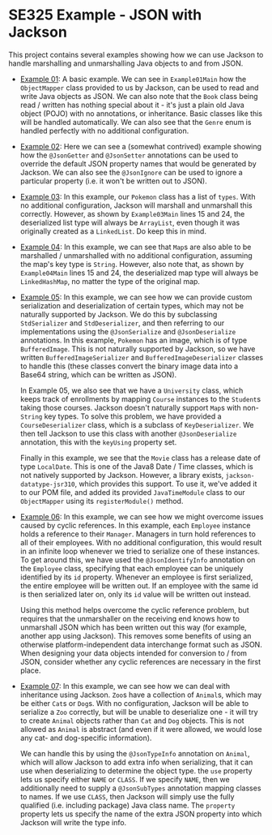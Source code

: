 # SE325 Example - JSON with Jackson
This project contains several examples showing how we can use Jackson to handle marshalling and unmarshalling Java objects to and from JSON.

- [Example 01](./src/main/java/se325/example06/jacksonsamples/example01_basic): A basic example. We can see in `Example01Main` how the `ObjectMapper` class provided to us by Jackson, can be used to read and write Java objects as JSON. We can also note that the `Book` class being read / written has nothing special about it - it's just a plain old Java object (POJO) with no annotations, or inheritance. Basic classes like this will be handled automatically. We can also see that the `Genre` enum is handled perfectly with no additional configuration.

- [Example 02](./src/main/java/se325/example06/jacksonsamples/example02_customproperties): Here we can see a (somewhat contrived) example showing how the `@JsonGetter` and `@JsonSetter` annotations can be used to override the default JSON property names that would be generated by Jackson. We can also see the `@JsonIgnore` can be used to ignore a particular property (i.e. it won't be written out to JSON).

- [Example 03](./src/main/java/se325/example06/jacksonsamples/example03_lists): In this example, our `Pokemon` class has a list of `types`. With no additional configuration, Jackson will marshall and unmarshall this correctly. However, as shown by `Example03Main` lines 15 and 24, the deserialized list type will always be `ArrayList`, even though it was originally created as a `LinkedList`. Do keep this in mind.

- [Example 04](./src/main/java/se325/example06/jacksonsamples/example04_maps): In this example, we can see that `Map`s are also able to be marshalled / unmarshalled with no additional configuration, assuming the map's key type is `String`. However, also note that, as shown by `Example04Main` lines 15 and 24, the deserialized map type will always be `LinkedHashMap`, no matter the type of the original map.

- [Example 05](./src/main/java/se325/example06/jacksonsamples/example05_customserialization): In this example, we can see how we can provide custom serialization and deserialization of certain types, which may not be naturally supported by Jackson. We do this by subclassing `StdSerializer` and `StdDeserializer`, and then referring to our implementations using the `@JsonSerialize` and `@JsonDeserialize` annotations. In this example, `Pokemon` has an image, which is of type `BufferedImage`. This is not naturally supported by Jackson, so we have written `BufferedImageSerializer` and `BufferedImageDeserializer` classes to handle this (these classes convert the binary image data into a Base64 string, which can be written as JSON).

   In Example 05, we also see that we have a `University` class, which keeps track of enrollments by mapping `Course` instances to the `Student`s taking those courses. Jackson doesn't naturally support `Map`s with non-`String` key types. To solve this problem, we have provided a `CourseDeserializer` class, which is a subclass of `KeyDeserializer`. We then tell Jackson to use this class with another `@JsonDeserialize` annotation, this with the `keyUsing` property set.

   Finally in this example, we see that the `Movie` class has a release date of type `LocalDate`. This is one of the Java8 Date / Time classes, which is not natively supported by Jackson. However, a library exists, `jackson-datatype-jsr310`, which provides this support. To use it, we've added it to our POM file, and added its provided `JavaTimeModule` class to our `ObjectMapper` using its `registerModule()` method.

- [Example 06](./src/main/java/se325/example06/jacksonsamples/example06_references): In this example, we can see how we might overcome issues caused by cyclic references. In this example, each `Employee` instance holds a reference to their `Manager`. Managers in turn hold references to all of their employees. With no additional configuration, this would result in an infinite loop whenever we tried to serialize one of these instances. To get around this, we have used the `@JsonIdentifyInfo` annotation on the `Employee` class, specifying that each employee can be uniquely identified by its `id` property. Whenever an employee is first serialized, the entire employee will be written out. If an employee with the same id is then serialized later on, only its `id` value will be written out instead.

   Using this method helps overcome the cyclic reference problem, but requires that the unmarshaller on the receiving end knows how to unmarshall JSON which has been written out this way (for example, another app using Jackson). This removes some benefits of using an otherwise platform-independent data interchange format such as JSON. When designing your data objects intended for conversion to / from JSON, consider whether any cyclic references are necessary in the first place.

- [Example 07](./src/main/java/se325/example06/jacksonsamples/example07_polymorphism): In this example, we can see how we can deal with inheritance using Jackson. `Zoo`s have a collection of `Animal`s, which may be either `Cat`s or `Dog`s. With no configuration, Jackson will be able to serialize a `Zoo` correctly, but will be unable to deserialize one - it will try to create `Animal` objects rather than `Cat` and `Dog` objects. This is not allowed as `Animal` is abstract (and even if it were allowed, we would lose any cat- and dog-specific information).

   We can handle this by using the `@JsonTypeInfo` annotation on `Animal`, which will allow Jackson to add extra info when serializing, that it can use when deserializing to determine the object type. the `use` property lets us specify either `NAME` or `CLASS`. If we specify `NAME`, then we additionally need to supply a `@JsonSubTypes` annotation mapping classes to names. If we use `CLASS`, then Jackson will simply use the fully qualified (i.e. including package) Java class name. The `property` property lets us specify the name of the extra JSON property into which Jackson will write the type info.